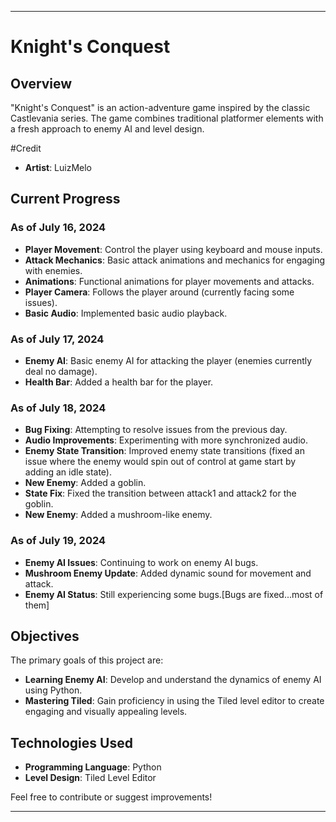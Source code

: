 ---

# Knight's Conquest

## Overview
"Knight's Conquest" is an action-adventure game inspired by the classic Castlevania series. The game combines traditional platformer elements with a fresh approach to enemy AI and level design.

#Credit
- **Artist**: LuizMelo 

## Current Progress

### As of July 16, 2024
- **Player Movement**: Control the player using keyboard and mouse inputs.
- **Attack Mechanics**: Basic attack animations and mechanics for engaging with enemies.
- **Animations**: Functional animations for player movements and attacks.
- **Player Camera**: Follows the player around (currently facing some issues).
- **Basic Audio**: Implemented basic audio playback.

### As of July 17, 2024
- **Enemy AI**: Basic enemy AI for attacking the player (enemies currently deal no damage).
- **Health Bar**: Added a health bar for the player.

### As of July 18, 2024
- **Bug Fixing**: Attempting to resolve issues from the previous day.
- **Audio Improvements**: Experimenting with more synchronized audio.
- **Enemy State Transition**: Improved enemy state transitions (fixed an issue where the enemy would spin out of control at game start by adding an idle state).
- **New Enemy**: Added a goblin.
- **State Fix**: Fixed the transition between attack1 and attack2 for the goblin.
- **New Enemy**: Added a mushroom-like enemy.

### As of July 19, 2024
- **Enemy AI Issues**: Continuing to work on enemy AI bugs.
- **Mushroom Enemy Update**: Added dynamic sound for movement and attack.
- **Enemy AI Status**: Still experiencing some bugs.[Bugs are fixed...most of them]

## Objectives
The primary goals of this project are:
- **Learning Enemy AI**: Develop and understand the dynamics of enemy AI using Python.
- **Mastering Tiled**: Gain proficiency in using the Tiled level editor to create engaging and visually appealing levels.

## Technologies Used
- **Programming Language**: Python
- **Level Design**: Tiled Level Editor

Feel free to contribute or suggest improvements!

---